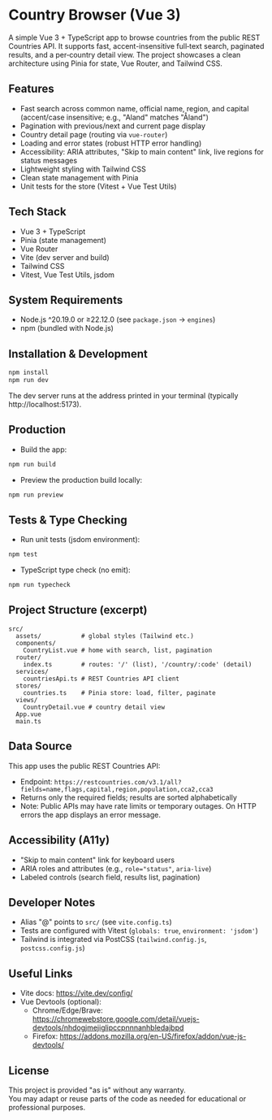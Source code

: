 # Country Browser (Vue 3)

A simple Vue 3 + TypeScript app to browse countries from the public REST Countries API. 
It supports fast, accent-insensitive full‑text search, paginated results, and a per‑country detail view. 
The project showcases a clean architecture using Pinia for state, Vue Router, and Tailwind CSS.

## Features

- Fast search across common name, official name, region, and capital (accent/case insensitive; e.g., "Aland" matches "Åland")
- Pagination with previous/next and current page display
- Country detail page (routing via `vue-router`)
- Loading and error states (robust HTTP error handling)
- Accessibility: ARIA attributes, "Skip to main content" link, live regions for status messages
- Lightweight styling with Tailwind CSS
- Clean state management with Pinia
- Unit tests for the store (Vitest + Vue Test Utils)

## Tech Stack

- Vue 3 + TypeScript
- Pinia (state management)
- Vue Router
- Vite (dev server and build)
- Tailwind CSS
- Vitest, Vue Test Utils, jsdom

## System Requirements

- Node.js ^20.19.0 or ≥22.12.0 (see `package.json` → `engines`)
- npm (bundled with Node.js)

## Installation & Development

```bash
npm install
npm run dev
```

The dev server runs at the address printed in your terminal (typically http://localhost:5173).

## Production

- Build the app:

```bash
npm run build
```

- Preview the production build locally:

```bash
npm run preview
```

## Tests & Type Checking

- Run unit tests (jsdom environment):

```bash
npm test
```

- TypeScript type check (no emit):

```bash
npm run typecheck
```

## Project Structure (excerpt)

```
src/
  assets/           # global styles (Tailwind etc.)
  components/
    CountryList.vue # home with search, list, pagination
  router/
    index.ts        # routes: '/' (list), '/country/:code' (detail)
  services/
    countriesApi.ts # REST Countries API client
  stores/
    countries.ts    # Pinia store: load, filter, paginate
  views/
    CountryDetail.vue # country detail view
  App.vue
  main.ts
```

## Data Source

This app uses the public REST Countries API:

- Endpoint: `https://restcountries.com/v3.1/all?fields=name,flags,capital,region,population,cca2,cca3`
- Returns only the required fields; results are sorted alphabetically
- Note: Public APIs may have rate limits or temporary outages. On HTTP errors the app displays an error message.

## Accessibility (A11y)

- "Skip to main content" link for keyboard users
- ARIA roles and attributes (e.g., `role="status"`, `aria-live`)
- Labeled controls (search field, results list, pagination)

## Developer Notes

- Alias "@" points to `src/` (see `vite.config.ts`)
- Tests are configured with Vitest (`globals: true`, `environment: 'jsdom'`)
- Tailwind is integrated via PostCSS (`tailwind.config.js`, `postcss.config.js`)

## Useful Links

- Vite docs: https://vite.dev/config/
- Vue Devtools (optional):
  - Chrome/Edge/Brave: https://chromewebstore.google.com/detail/vuejs-devtools/nhdogjmejiglipccpnnnanhbledajbpd
  - Firefox: https://addons.mozilla.org/en-US/firefox/addon/vue-js-devtools/

## License

This project is provided "as is" without any warranty.  
You may adapt or reuse parts of the code as needed for educational or professional purposes.
